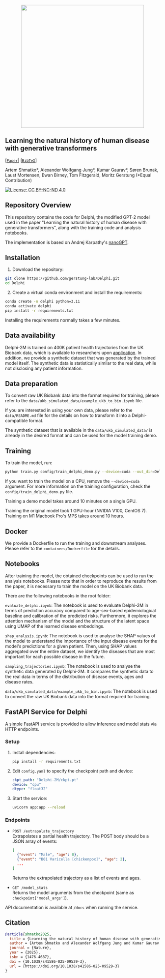 <p align="center">
  <img src=".github/delphi-logo-white-bg.svg" width="400"/>
</p>


## Learning the natural history of human disease with generative transformers

[[`Paper`](https://doi.org/10.1038/s41586-025-09529-3)] [[`BibTeX`](#Citation)]

Artem Shmatko*, Alexander Wolfgang Jung*, Kumar Gaurav*, Søren Brunak, Laust Mortensen, Ewan Birney, Tom Fitzgerald, Moritz Gerstung (*Equal Contribution)

[![License: CC BY-NC-ND 4.0](https://img.shields.io/badge/license-MIT-blue)](https://opensource.org/license/mit)


## Repository Overview

This repository contains the code for Delphi, the modified GPT-2 model used in the paper "Learning the natural history of human disease with generative transformers", along with the training code and analysis notebooks.

The implementation is based on Andrej Karpathy's [nanoGPT](https://github.com/karpathy/nanoGPT).

## Installation

1. Download the repository:

```bash
git clone https://github.com/gerstung-lab/Delphi.git
cd Delphi
```

2. Create a virtual conda environment and install the requirements:
```bash
conda create -n delphi python=3.11
conda activate delphi
pip install -r requirements.txt
```

Installing the requirements normally takes a few minutes.

## Data availability

Delphi-2M is trained on 400K patient health trajectories from the UK Biobank data, which is available to researchers upon [application](https://www.ukbiobank.ac.uk/).
In addition, we provide a synthetic dataset that was generated by the trained model itself. The synthetic data is statistically similar to the real data, while not disclosing any patient information.

## Data preparation

To convert raw UK Biobank data into the format required for training, please refer to the `data/ukb_simulated_data/example_ukb_to_bin.ipynb` file.

If you are interested in using your own data, please refer to the `data/README.md` file for the details on how to transform it into a Delphi-compatible format.

The synthetic dataset that is available in the `data/ukb_simulated_data/` is already in the desired format and can be used for the model training demo. 

## Training

To train the model, run:

```bash
python train.py config/train_delphi_demo.py --device=cuda --out_dir=Delphi-2M
```

If you want to train the model on a CPU, remove the `--device=cuda` argument.
For more information on the training configuration, check the `config/train_delphi_demo.py` file.

Training a demo model takes around 10 minutes on a single GPU.

Training the original model took 1 GPU-hour (NVIDIA V100, CentOS 7). Training on M1 Macbook Pro's MPS takes around 10 hours.

## Docker

We provide a Dockerfile to run the training and downstream analyses. Please refer to the `containers/Dockerfile` for the details.

## Notebooks

After training the model, the obtained checkpoints can be used to run the analysis notebooks.
Please note that in order to reproduce the results from the paper, it is necessary to train the model on the UK Biobank data. 

There are the following notebooks in the root folder:

`evaluate_delphi.ipynb`: The notebook is used to evaluate Delphi-2M in terms of prediction accuracy compared to age-sex-based epidemiological baseline and calibration of the predicted risks. Furthermore, it explores the attention mechanism of the model and the structure of the latent space using UMAP of the learned disease embeddings.

`shap_analysis.ipynb`: The notebook is used to analyse the SHAP values of the model to understand the importance of the input disease events for the model's predictions for a given patient. Then, using SHAP values aggregated over the entire dataset, we identify the diseases that are most important for each possible disease in the future.

`sampling_trajectories.ipynb`: The notebook is used to analyse the synthetic data generated by Delphi-2M. It compares the synthetic data to the real data in terms of the distribution of disease events, ages and disease rates.

`data/ukb_simulated_data/example_ukb_to_bin.ipynb`: The notebook is used to convert the raw UK Biobank data into the format required for training.

## FastAPI Service for Delphi

A simple FastAPI service is provided to allow inference and model stats via HTTP endpoints.

### Setup

1. Install dependencies:
   ```bash
   pip install -r requirements.txt
   ```

2. Edit `config.yaml` to specify the checkpoint path and device:
   ```yaml
   ckpt_path: "Delphi-2M/ckpt.pt"
   device: "cpu"
   dtype: "float32"
   ```

3. Start the service:
   ```bash
   uvicorn app:app --reload
   ```

### Endpoints

- `POST /extrapolate_trajectory`  
  Extrapolates a partial health trajectory. The POST body should be a JSON array of events:
  ```json
  [
    {"event": "Male", "age": 0},
    {"event": "B01 Varicella [chickenpox]", "age": 2},
    ...
  ]
  ```
  Returns the extrapolated trajectory as a list of events and ages.

- `GET /model_stats`  
  Returns the model arguments from the checkpoint (same as `checkpoint['model_args']`).

API documentation is available at `/docs` when running the service.

## Citation

```bibtex
@article{shmatko2025,
  title = {Learning the natural history of human disease with generative transformers},
  author = {Artem Shmatko and Alexander Wolfgang Jung and Kumar Gaurav and Søren Brunak and Laust Hvas Mortensen and Ewan Birney and Tom Fitzgerald and Moritz Gerstung},
  journal = {Nature},
  year = {2025},
  isbn = {1476-4687},
  doi = {10.1038/s41586-025-09529-3},
  url = {https://doi.org/10.1038/s41586-025-09529-3}
}
```
